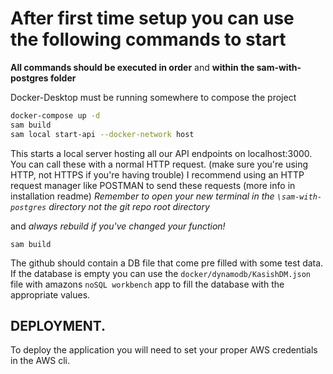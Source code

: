 ﻿# After first time setup you can use the following commands to start
**All commands should be executed in order** and **within the sam-with-postgres folder**

Docker-Desktop must be running somewhere to compose the project
```bash
docker-compose up -d
sam build
sam local start-api --docker-network host
```
This starts a local server hosting all our API endpoints on localhost:3000. You can call these with a normal HTTP request. (make sure you're using HTTP, not HTTPS if you're having trouble)
I recommend using an HTTP request manager like POSTMAN to send these requests (more info in installation readme)
*Remember to open your new terminal in the ```\sam-with-postgres``` directory not the git repo root directory*

and *always rebuild if you've changed your function!*

```
sam build
```

The github should contain a DB file that come pre filled with some test data. If the database is empty you can use the ```docker/dynamodb/KasishDM.json``` file with amazons ```noSQL workbench``` app to fill the database with the appropriate values.

## DEPLOYMENT.
To deploy the application you will need to set your proper AWS credentials in the AWS cli.